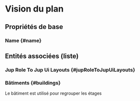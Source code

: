 # Vision du plan



## Propriétés de base

### Name {#name}
        




## Entités associées (liste)

###  Jup Role To Jup Ui Layouts {#jupRoleToJupUiLayouts}
        

### Bâtiments {#buildings}
        
Le bâtiment est utilisé pour regrouper les étages



<!--- THIS FILE IS GENERATED PLEASE DO NOT EDIT IT DIRECTLY --->
